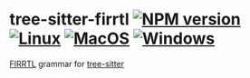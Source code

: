 # tree-sitter-firrtl [![NPM version](https://img.shields.io/npm/v/tree-sitter-firrtl.svg)](https://www.npmjs.org/package/tree-sitter-firrtl) [![Linux](https://github.com/chipsalliance/tree-sitter-firrtl/actions/workflows/linux.yml/badge.svg)](https://github.com/chipsalliance/tree-sitter-firrtl/actions/workflows/linux.yml) [![MacOS](https://github.com/chipsalliance/tree-sitter-firrtl/actions/workflows/macos.yml/badge.svg)](https://github.com/chipsalliance/tree-sitter-firrtl/actions/workflows/macos.yml) [![Windows](https://github.com/chipsalliance/tree-sitter-firrtl/actions/workflows/windows.yml/badge.svg)](https://github.com/chipsalliance/tree-sitter-firrtl/actions/workflows/windows.yml)

[FIRRTL](https://www.chisel-lang.org/firrtl/) grammar for [tree-sitter](https://tree-sitter.github.io)

